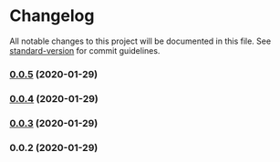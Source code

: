 # Changelog

All notable changes to this project will be documented in this file. See [standard-version](https://github.com/conventional-changelog/standard-version) for commit guidelines.

### [0.0.5](https://github.com/lajosbencz/nuxt-wamp/compare/v0.0.4...v0.0.5) (2020-01-29)

### [0.0.4](https://github.com/lajosbencz/nuxt-wamp/compare/v0.0.3...v0.0.4) (2020-01-29)

### [0.0.3](https://github.com/lajosbencz/nuxt-wamp/compare/v0.0.2...v0.0.3) (2020-01-29)

### 0.0.2 (2020-01-29)
